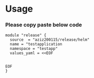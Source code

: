 # Usage

### Please copy paste below code

```
module "release" {
  source  = "aziz200115/release/helm"
  name = "testapplication
  namespace = "testapp"
  values_yaml = <<EOF


EOF
}
```